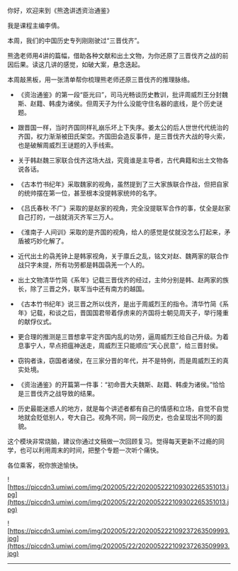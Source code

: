你好，欢迎来到《熊逸讲透资治通鉴》

我是课程主编李倩。

本周，我们的中国历史专列刚刚驶过“三晋伐齐”。

熊逸老师用4讲的篇幅，借助各种文献和出土文物，为你还原了三晋伐齐之战的前因后果。读这几讲的感觉，如破大案，悬念迭起。

本周敲黑板，用一张清单帮你梳理熊老师还原三晋伐齐的推理脉络。

* 《资治通鉴》的第一段“臣光曰”，司马光畅谈历史教训，批评周威烈王分封魏斯、赵籍、韩虔为诸侯。但周天子为什么没能守住名器的底线，是个历史谜题。

* 跟晋国一样，当时齐国同样礼崩乐坏上下失序。姜太公的后人世世代代统治的齐国，权力渐渐被田氏架空。齐国田会造反事件，是三晋伐齐大战的导火索，也是破解周威烈王谜题的入手线索。

* 关于韩赵魏三家联合伐齐这场大战，究竟谁是主导者，古代典籍和出土文物各说各话。

* 《古本竹书纪年》采取魏家的视角，虽然提到了三大家族联合作战，但把自家的统帅摆在第一位，甚至根本没提韩家统帅的名字。

* 《吕氏春秋·不广》采取的是赵家的视角，完全没提联军合作的事，仗全是赵家自己打的，一战就消灭齐军三万人。

* 《淮南子·人间训》采取的是齐国的视角，给人的感觉是仗就没怎么打起来，矛盾被巧妙化解了。

* 近代出土的骉羌钟上是韩家视角，关于廪丘之乱，铭文对赵、魏两家的联合作战只字未提，所有功劳都是韩国骉羌一个人的。

* 出土文物清华竹简《系年》记载三晋伐齐的经过，主帅分别是韩、赵两家的族长，除了三晋之外，联军当中还有南方的越国。

* 《古本竹书纪年》说三晋之所以伐齐，是出于周威烈王的指令。清华竹简《系年》记载，和谈之后，晋国国君带着俘虏来的齐国将士朝见周天子，举行隆重的献俘仪式。

* 更合理的推测是三晋想拿平定齐国内乱的功劳，逼周威烈王给自己升级。为着息事宁人，早点把瘟神送走，周威烈王只能顺应“天心民意”，给三晋封侯。

* 窃钩者诛，窃国者诸侯，在三家分晋的年代，并不是特例，而是周威烈王的真实处境。

* 《资治通鉴》的开篇第一件事：“初命晋大夫魏斯、赵籍、韩虔为诸侯。”恰恰是三晋伐齐之战导致的结果。

* 历史最能迷惑人的地方，就是每个讲述者都有自己的情感和立场，自觉不自觉地就会贬低别人，夸大自己。视角不同，同一段历史，也会呈现出不同的面貌。

这个模块非常烧脑，建议你通过文稿做一次回顾复习。觉得每天更新不过瘾的同学，也可以利用周末的时间，把整个专题一次听个痛快。

各位乘客，祝你旅途愉快。

![https://piccdn3.umiwi.com/img/202005/22/202005222109302265351013.jpg](https://piccdn3.umiwi.com/img/202005/22/202005222109302265351013.jpg)

![https://piccdn3.umiwi.com/img/202005/22/202005222109237263509993.jpg](https://piccdn3.umiwi.com/img/202005/22/202005222109237263509993.jpg)

---
